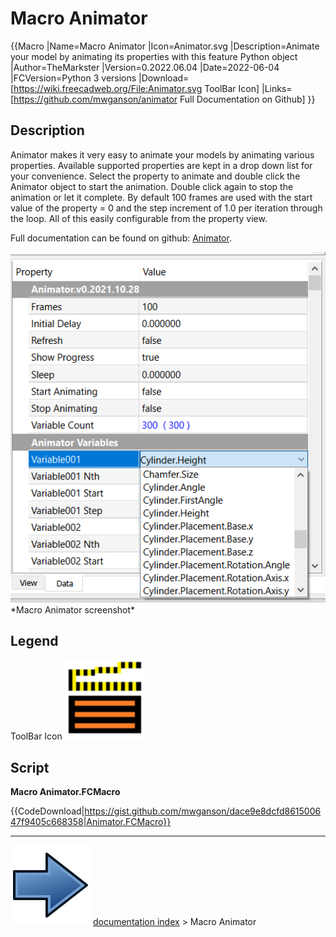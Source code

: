 # Macro Animator
{{Macro
|Name=Macro Animator
|Icon=Animator.svg
|Description=Animate your model by animating its properties with this feature Python object
|Author=TheMarkster
|Version=0.2022.06.04
|Date=2022-06-04
|FCVersion=Python 3 versions
|Download=[https://wiki.freecadweb.org/File:Animator.svg ToolBar Icon]
|Links=[https://github.com/mwganson/animator Full Documentation on Github]
}}

## Description

Animator makes it very easy to animate your models by animating various properties. Available supported properties are kept in a drop down list for your convenience. Select the property to animate and double click the Animator object to start the animation. Double click again to stop the animation or let it complete. By default 100 frames are used with the start value of the property = 0 and the step increment of 1.0 per iteration through the loop. All of this easily configurable from the property view.

Full documentation can be found on github: [Animator](https://github.com/mwganson/animator).

 <img alt="" src=images/Animator_scr1.png  style="width:600px;">  
*Macro Animator screenshot‎*

## Legend

 

ToolBar Icon  ![](images/Animator.svg ) 

## Script

 **Macro Animator.FCMacro**


{{CodeDownload|https://gist.github.com/mwganson/dace9e8dcfd861500647f9405c668358|Animator.FCMacro}}



---
![](images/Button_right.svg) [documentation index](../README.md) > Macro Animator
